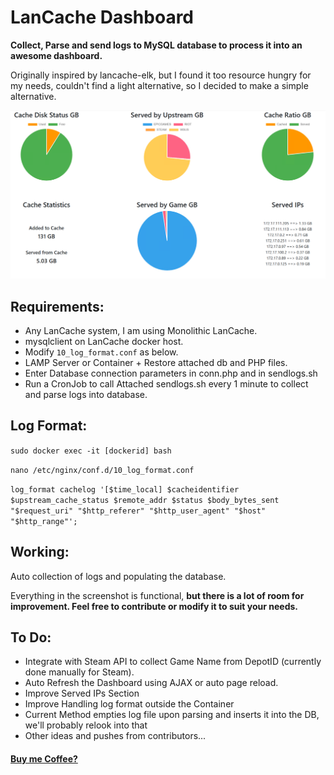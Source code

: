<!DOCTYPE html>
<html lang="en">
<head>
<meta charset="UTF-8">
<meta name="viewport" content="width=device-width, initial-scale=1.0">
</head>
<body>

<div class="container">
  <h1>LanCache Dashboard</h1>
  <p><strong>Collect, Parse and send logs to MySQL database to process it into an awesome dashboard.</strong></p>
  <p>Originally inspired by lancache-elk, but I found it too resource hungry for my needs, couldn't find a light alternative, so I decided to make a simple alternative.</p>
  
  <img src="https://raw.githubusercontent.com/Maavey/lancache-stats/main/lancache_stats.png" alt="Dashboard Screenshot">
  <h2>Requirements:</h2>
  <ul>
    <li>Any LanCache system, I am using Monolithic LanCache.</li>
    <li>mysqlclient on LanCache docker host.</li>
    <li>Modify <code>10_log_format.conf</code> as below.</li>
    <li>LAMP Server or Container + Restore attached db and PHP files.</li>
    <li>Enter Database connection parameters in conn.php and in sendlogs.sh</li>
    <li>Run a CronJob to call Attached sendlogs.sh every 1 minute to collect and parse logs into database.</li>
  </ul>

  <h2>Log Format:</h2>
  <p><code>sudo docker exec -it [dockerid] bash</code></p>
  <p><code>nano /etc/nginx/conf.d/10_log_format.conf</code></p>
  <p><code>log_format cachelog '[$time_local] $cacheidentifier $upstream_cache_status $remote_addr $status $body_bytes_sent "$request_uri" "$http_referer" "$http_user_agent" "$host" "$http_range"';</code></p>

  <h2>Working:</h2>
  <p>Auto collection of logs and populating the database.</p>
  <p>Everything in the screenshot is functional, <strong>but there is a lot of room for improvement. Feel free to contribute or modify it to suit your needs.</strong></p>

  <h2>To Do:</h2>
  <ul>
    <li>Integrate with Steam API to collect Game Name from DepotID (currently done manually for Steam).</li>
    <li>Auto Refresh the Dashboard using AJAX or auto page reload.</li>
    <li>Improve Served IPs Section</li>
    <li>Improve Handling log format outside the Container</li>
    <li>Current Method empties log file upon parsing and inserts it into the DB, we'll probably relook into that</li>
    <li>Other ideas and pushes from contributors...</li>
  </ul>
  <h4><a target="_blank" href="https://www.paypal.com/donate/?hosted_button_id=HV9H8JQ6XHGZY">Buy me Coffee?</a></h4>
</div>
</body>
</html>
